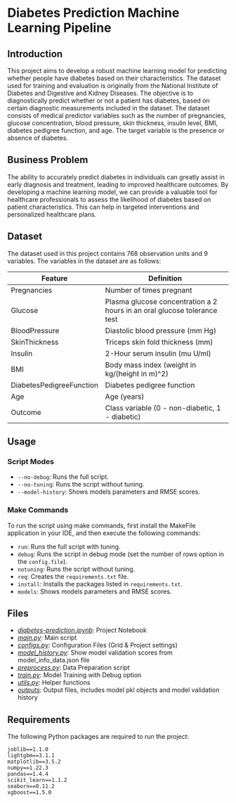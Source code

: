 # Diabetes Prediction Machine Learning Pipeline

## Introduction

This project aims to develop a robust machine learning model for predicting whether people have diabetes based on their characteristics. The dataset used for training and evaluation is originally from the National Institute of Diabetes and Digestive and Kidney Diseases. The objective is to diagnostically predict whether or not a patient has diabetes, based on certain diagnostic measurements included in the dataset. The dataset consists of medical predictor variables such as the number of pregnancies, glucose concentration, blood pressure, skin thickness, insulin level, BMI, diabetes pedigree function, and age. The target variable is the presence or absence of diabetes.

## Business Problem

The ability to accurately predict diabetes in individuals can greatly assist in early diagnosis and treatment, leading to improved healthcare outcomes. By developing a machine learning model, we can provide a valuable tool for healthcare professionals to assess the likelihood of diabetes based on patient characteristics. This can help in targeted interventions and personalized healthcare plans.

## Dataset

The dataset used in this project contains 768 observation units and 9 variables. The variables in the dataset are as follows:

| Feature                  | Definition                                                               |
| ------------------------ | ------------------------------------------------------------------------ |
| Pregnancies              | Number of times pregnant                                                 |
| Glucose                  | Plasma glucose concentration a 2 hours in an oral glucose tolerance test |
| BloodPressure            | Diastolic blood pressure (mm Hg)                                         |
| SkinThickness            | Triceps skin fold thickness (mm)                                         |
| Insulin                  | 2-Hour serum insulin (mu U/ml)                                           |
| BMI                      | Body mass index (weight in kg/(height in m)^2)                           |
| DiabetesPedigreeFunction | Diabetes pedigree function                                               |
| Age                      | Age (years)                                                              |
| Outcome                  | Class variable (0 - non-diabetic, 1 - diabetic)                          |

## Usage

### Script Modes

- `--no-debug`: Runs the full script.
- `--no-tuning`: Runs the script without tuning.
- `--model-history`: Shows models parameters and RMSE scores.

### Make Commands

To run the script using make commands, first install the MakeFile application in your IDE, and then execute the following commands:

- `run`: Runs the full script with tuning.
- `debug`: Runs the script in debug mode (set the number of rows option in the `config.file`).
- `notuning`: Runs the script without tuning.
- `req`: Creates the `requirements.txt` file.
- `install`: Installs the packages listed in `requirements.txt`.
- `models`: Shows models parameters and RMSE scores.

## Files

- [_diabetes-prediction.ipynb_](https://github.com/oguzerdo/diabetes-prediction/blob/main/diabetes_prediction.ipynb): Project Notebook
- [_main.py_](https://github.com/oguzerdo/diabetes-prediction-ml-pipeline/blob/main/main.py): Main script
- [_configs.py_](https://github.com/oguzerdo/diabetes-prediction-ml-pipeline/blob/main/scripts/config.py): Configuration Files (Grid & Project settings)
- [_model_history.py_](https://github.com/oguzerdo/diabetes-prediction/blob/main/helpers.py): Show model validation scores from model_info_data.json file
- [_preprocess.py_](https://github.com/oguzerdo/diabetes-prediction-ml-pipeline/blob/main/scripts/preprocess.py): Data Preparation script
- [_train.py_](https://github.com/oguzerdo/diabetes-prediction-ml-pipeline/blob/main/scripts/train.py): Model Training with Debug option
- [_utils.py_](https://github.com/oguzerdo/diabetes-prediction-ml-pipeline/blob/main/scripts/utils.py): Helper functions
- [_outputs_](https://github.com/oguzerdo/diabetes-prediction-ml-pipeline/tree/main/outputs): Output files, includes model pkl objects and model validation history

## Requirements

The following Python packages are required to run the project:

```
joblib==1.1.0
lightgbm==3.1.1
matplotlib==3.5.2
numpy==1.22.3
pandas==1.4.4
scikit_learn==1.1.2
seaborn==0.11.2
xgboost==1.5.0
```
